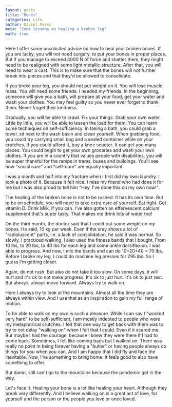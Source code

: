 ```yaml
---
layout: posts
title: "Bones"
categories: Life
author: Uzziel Perez
meta: "Some lessons on healing a broken leg"
math: true
---
```


Here I offer some unsolicited advice on how to heal your broken bones.
If you are lucky, you will not need surgery, to put your bones in proper places. But if you manage to exceed 4000 N of force and shatter them, they might need to be realigned with some light metallic structure. After that, you will need to wear a cast. This is to make sure that the bones will not further break into pieces and that they'd be allowed to consolidate.

If you broke your leg, you should not put weight on it. You will lose muscle mass. You will need some friends. I needed my friends. In the beginning, someone will give you a bath, will prepare all your food, get your water and wash your clothes. You may feel guilty so you never ever forget to thank them. Never forget their kindness.

Gradually, you will be able to crawl. Fix your things. Grab your own water. Little by little, you will be able to lessen the load for them. You can learn some techniques on self-sufficiency. In taking a bath, you could grab a towel, sit next to the wash basin and clean yourself. When grabbing food, you could try carrying small bag and a sealed container while on your crutches. If you could afford it, buy a knee scooter. It can get you many places. You could begin to get your own groceries and wash your own clothes. If you are in a country that values people with disabilities, you will be super thankful for the ramps in trams, buses and buildings. You'll see how "social care" and "self-care" are equally important.

I was a month and half into my fracture when I first did my own laundry. I took a photo of it. Because it felt nice. I miss my friend who had done it for me but I was also proud to tell him "Hey, I've done this on my own now!".

The healing of the broken bone is not to be rushed. It has its own time. But to be on schedule, you will need to take extra care of yourself. Eat right. Get vitamin D. Drink Milk, if you can. I've also gotten an effervescent calcium supplement that's super tasty. That makes me drink lots of water too!

On the third month, the doctor said that I could put some weight on my bones. He said, 10 kg per week. Even if the xray shows a lot of "radioluscent" parts, i.e. a lack of consolidation, he said it was normal. So slowly, I practiced walking. I also used the fitness bands that I bought. From 10 lbs, to 20 lbs, to 40 lbs for each leg and some ankle dorsiflexion. I was able to progress. And now, I mix the bands and can do 10+20+40 = 70 lbs. Before I broke my leg, I could do machine leg presses for 295 lbs. So I guess I'm getting closer.

Again, do not rush. But also do not take it too slow. On some days, it will hurt and it's ok to not make progress. It's ok to just hurt. It's ok to just rest. But always, always move forward. Always try to walk on.

Here I always try to look at the mountains. Almost all the time they are always within view. And I use that as an inspiration to gain my full range of motion.

To be able to walk on my own is such a pleasure. While I can say I "worked very hard" to be self-sufficient, I am mostly indebted to people who were my metaphorical crutches. I felt that one way to get back with them was to try to not delay "walking on" when I felt that I could. Even if it scared me. But maybe I had the courage, because I knew they were there if I had to come back. Sometimes, I felt like coming back but I walked on. There was really no point in being forever having a "butler" or having people always do things for you when you can. And I am happy that I did fly and face the inevitable. Now, I've something to bring home. It feels good to also have something to offer.

But damn, still can't go to the mountains because the pandemic got in the way.


Let's face it. Healing your bone is a lot like healing your heart. Although they break very differently. And I believe walking on is a great act of love, for yourself and the person or the people you love or once loved.
